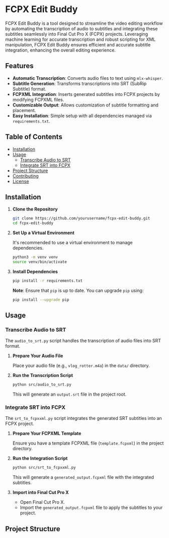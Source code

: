 # FCPX Edit Buddy

FCPX Edit Buddy is a tool designed to streamline the video editing workflow by automating the transcription of audio to subtitles and integrating these subtitles seamlessly into Final Cut Pro X (FCPX) projects. Leveraging machine learning for accurate transcription and robust scripting for XML manipulation, FCPX Edit Buddy ensures efficient and accurate subtitle integration, enhancing the overall editing experience.

## Features

- **Automatic Transcription**: Converts audio files to text using `mlx-whisper`.
- **Subtitle Generation**: Transforms transcriptions into SRT (SubRip Subtitle) format.
- **FCPXML Integration**: Inserts generated subtitles into FCPX projects by modifying FCPXML files.
- **Customizable Output**: Allows customization of subtitle formatting and placement.
- **Easy Installation**: Simple setup with all dependencies managed via `requirements.txt`.

## Table of Contents

- [Installation](#installation)
- [Usage](#usage)
  - [Transcribe Audio to SRT](#transcribe-audio-to-srt)
  - [Integrate SRT into FCPX](#integrate-srt-into-fcpx)
- [Project Structure](#project-structure)
- [Contributing](#contributing)
- [License](#license)

## Installation

1. **Clone the Repository**

   ```bash
   git clone https://github.com/yourusername/fcpx-edit-buddy.git
   cd fcpx-edit-buddy
   ```

2. **Set Up a Virtual Environment**

   It's recommended to use a virtual environment to manage dependencies.

   ```bash
   python3 -m venv venv
   source venv/bin/activate
   ```

3. **Install Dependencies**

   ```bash
   pip install -r requirements.txt
   ```

   **Note**: Ensure that `pip` is up to date. You can upgrade `pip` using:

   ```bash
   pip install --upgrade pip
   ```

## Usage

### Transcribe Audio to SRT

The `audio_to_srt.py` script handles the transcription of audio files into SRT format.

1. **Prepare Your Audio File**

   Place your audio file (e.g., `vlog_rotter.m4a`) in the `data/` directory.

2. **Run the Transcription Script**

   ```bash
   python src/audio_to_srt.py
   ```

   This will generate an `output.srt` file in the project root.

### Integrate SRT into FCPX

The `srt_to_fcpxxml.py` script integrates the generated SRT subtitles into an FCPX project.

1. **Prepare Your FCPXML Template**

   Ensure you have a template FCPXML file (`template.fcpxml`) in the project directory.

2. **Run the Integration Script**

   ```bash
   python src/srt_to_fcpxxml.py
   ```

   This will generate a `generated_output.fcpxml` file with the integrated subtitles.

3. **Import into Final Cut Pro X**

   - Open Final Cut Pro X.
   - Import the `generated_output.fcpxml` file to apply the subtitles to your project.

## Project Structure
